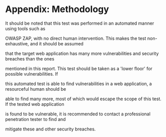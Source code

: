 # Appendix: Methodology

It should be noted that this test was performed in an automated manner using tools such as

OWASP ZAP, with no direct human intervention. This makes the test non-exhaustive, and it should be assumed

that the target web application has many more vulnerabilities and security breaches than the ones

mentioned in this report. This test should be taken as a 'lower floor' for possible vulnerabilities. If

this automated test is able to find vulnerabilities in a web application, a resourceful human should be

able to find many more, most of which would escape the scope of this test. If the tested web application

is found to be vulnerable, it is recommended to contact a professional penetration tester to find and

mitigate these and other security breaches.

